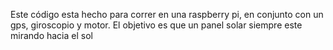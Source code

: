 Este código esta hecho para correr en una raspberry pi, en conjunto con un gps, giroscopio y motor. El objetivo es que un panel solar siempre este mirando hacia el sol
